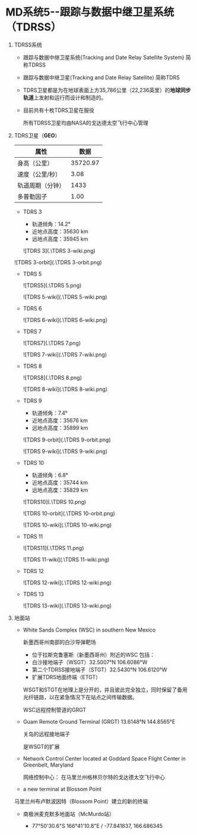 # MD系统5--跟踪与数据中继卫星系统（TDRSS）

1. TDRSS系统

   + 跟踪与数据中继卫星系统(Tracking and Date Relay Satellite System) 简称TDRSS

   + 跟踪与数据中继卫星(Tracking and Date Relay Satellite) 简称TDRS

   + TDRS卫星都是为在地球表面上方35,786公里（22,236英里）的**地球同步轨道**上发射和运行而设计和制造的。

   + 目前共有十枚TDRS卫星在服役

     所有TDRSS卫星均由NASA的戈达德太空飞行中心管理

2. TDRS卫星（**GEO**）

   | 属性             | 数据     |
   | ---------------- | -------- |
   | 身高（公里）     | 35720.97 |
   | 速度（公里/秒）  | 3.08     |
   | 轨道周期（分钟） | 1433     |
   | 多普勒因子       | 1.00     |

   + TDRS 3

     + 轨道倾角：14.2°
     + 近地点高度：35630 km
     + 远地点高度：35945 km
     
     ![TDRS 3](.\TDRS 3-wiki.png)
     

   ![TDRS 3-orbit](.\TDRS 3-orbit.png)

   + TDRS 5

     ![TDRS5](.\TDRS 5.png)

     ![TDRS 5-wiki](.\TDRS 5-wiki.png)

   + TDRS 6

     ![TDRS 6-wiki](.\TDRS 6-wiki.png)

   + TDRS 7

     ![TDRS7](.\TDRS 7.png)

     ![TDRS 7-wiki](.\TDRS 7-wiki.png)

   + TDRS 8

     ![TDRS8](.\TDRS 8.png)

     ![TDRS 8-wiki](.\TDRS 8-wiki.png)

   + TDRS 9

     + 轨道倾角：7.4°
     + 近地点高度：35676 km
     + 远地点高度：35899 km
     
     ![TDRS 9-orbit](.\TDRS 9-orbit.png)

     ![TDRS 9-wiki](.\TDRS 9-wiki.png)

   + TDRS 10

     + 轨道倾角：6.8°
     + 近地点高度：35744 km
     + 远地点高度：35829 km
     
     ![TDRS10](.\TDRS 10.png)

     ![TDRS 10-orbit](.\TDRS 10-orbit.png)

     ![TDRS 10-wiki](.\TDRS 10-wiki.png)

   + TDRS 11

     ![TDRS11](.\TDRS 11.png)

     ![TDRS 11-wiki](.\TDRS 11-wiki.png)

   + TDRS 12

     ![TDRS 12-wiki](.\TDRS 12-wiki.png)

   + TDRS 13

     ![TDRS 13-wiki](.\TDRS 13-wiki.png)

3. 地面站

   + White Sands Complex (WSC) in southern New Mexico

     新墨西哥州南部的白沙导弹靶场

     + 位于拉斯克鲁塞斯（新墨西哥州）附近的WSC 包括：
      + 白沙接地端子（WSGT）32.5007°N 106.6086°W
     + 第二个TDRSS接地端子（STGT）32.5430°N 106.6120°W
     + 扩展TDRS地面终端（ETGT）
     
     WSGT和STGT在地理上是分开的，并且彼此完全独立，同时保留了备用光纤链路，以在紧急情况下在站点之间传输数据。
   
     WSC远程控制管道的GRGT
   
   + Guam Remote Ground Terminal (GRGT) 13.6148°N 144.8565°E
   
     关岛的远程接地端子
   
     是WSGT的扩展
   
   + Network Control Center located at Goddard Space Flight Center in Greenbelt, Maryland
   
     网络控制中心： 在马里兰州格林贝尔特的戈达德太空飞行中心
   
   +  a new terminal at Blossom Point
   
     马里兰州布卢默波因特（Blossom Point）建立的新的终端
   
     
   
   + 南极洲麦克默多地面站（McMurdo站）
   
     + 77°50'30.6"S 166°41'10.8"E / -77.841837, 166.686345
     
     





